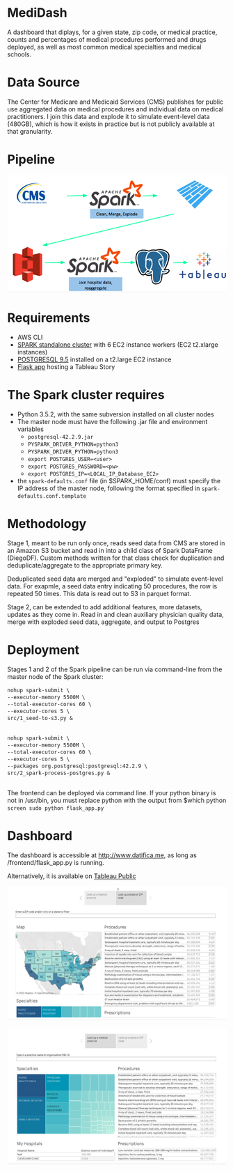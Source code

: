 # MediDash
A dashboard that diplays, for a given state, zip code, or medical practice, counts and percentages of medical procedures performed and drugs deployed, as well as most common medical specialties and medical schools.


# Data Source
 The Center for Medicare and Medicaid Services (CMS) publishes for public use aggregated data on medical procedures and individual data on medical practitioners. I join this data and explode it to simulate event-level data (480GB), which is how it exists in practice but is not publicly available at that granularity.

# Pipeline

 ![Pipeline](https://github.com/diego-astu/physician-specialties-and-procedures/blob/master/images/pipeline_overview.png)

# Requirements

* AWS CLI
* [SPARK standalone cluster](https://github.com/InsightDataScience/pegasus) with 6 EC2 instance workers (EC2 t2.xlarge instances)
* [POSTGRESQL 9.5](https://blog.insightdatascience.com/simply-install-postgresql-58c1e4ebf252) installed on a t2.large EC2 instance
* [Flask app](https://flask.palletsprojects.com/en/1.1.x/quickstart/) hosting a Tableau Story

# The Spark cluster requires
* Python 3.5.2, with the same subversion installed on all cluster nodes
* The master node must have the following .jar file and environment variables
	* `postgresql-42.2.9.jar`
	* `PYSPARK_DRIVER_PYTHON=python3`
	* `PYSPARK_DRIVER_PYTHON=python3`
	* `export POSTGRES_USER=<user>`
	* `export POSTGRES_PASSWORD=<pw>`
	* `export POSTGRES_IP=<LOCAL_IP_Database_EC2>`
* the `spark-defaults.conf` file (in $SPARK_HOME/conf) must specify the IP address of the master node, following the format specified in `spark-defaults.conf.template`


# Methodology

Stage 1, meant to be run only once, reads seed data from CMS are stored in an Amazon S3 bucket and read in into a child class of Spark DataFrame (DiegoDF). Custom methods written for that class check for duplication and deduplicate/aggregate to the appropriate primary key.

Deduplicated seed data are merged and "exploded" to simulate event-level data. For exapmle, a seed data entry indicating 50 procedures, the row is repeated 50 times. This data is read out to S3 in parquet format.

Stage 2, can be extended to add additional features, more datasets, updates as they come in.
Read in and clean auxiliary physician quality data, merge with exploded seed data, aggregate, and output to Postgres

# Deployment

Stages 1 and 2 of the Spark pipeline can be run via command-line from the master node of the Spark cluster:

	
~~~~
nohup spark-submit \
--executor-memory 5500M \
--total-executor-cores 60 \
--executor-cores 5 \
src/1_seed-to-s3.py &
	
~~~~


	
~~~~
nohup spark-submit \
--executor-memory 5500M \
--total-executor-cores 60 \
--executor-cores 5 \
--packages org.postgresql:postgresql:42.2.9 \
src/2_spark-process-postgres.py &
	
~~~~

The frontend can be deployed via command line. If your python binary is not in /usr/bin, you must replace python with the output from $which python
`screen sudo python flask_app.py`


# Dashboard
The dashboard is accessible at http://www.datifica.me, as long as /frontend/flask_app.py is running.

Alternatively, it is available on [Tableau Public](https://public.tableau.com/profile/diego.astudillo#!/vizhome/Practitioner_Dashboard/Story1)


![Landing Page](https://github.com/diego-astu/physician-specialties-and-procedures/blob/master/images/dashboard_statezip.png)

![Medical Practice Lookup](https://github.com/diego-astu/physician-specialties-and-procedures/blob/master/images/dashboard_practice.png)